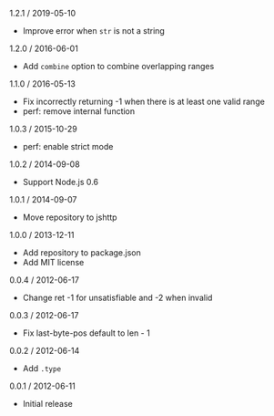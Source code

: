 1.2.1 / 2019-05-10

  * Improve error when `str` is not a string

1.2.0 / 2016-06-01

  * Add `combine` option to combine overlapping ranges

1.1.0 / 2016-05-13

  * Fix incorrectly returning -1 when there is at least one valid range
  * perf: remove internal function

1.0.3 / 2015-10-29

  * perf: enable strict mode

1.0.2 / 2014-09-08

  * Support Node.js 0.6

1.0.1 / 2014-09-07

  * Move repository to jshttp

1.0.0 / 2013-12-11

  * Add repository to package.json
  * Add MIT license

0.0.4 / 2012-06-17

  * Change ret -1 for unsatisfiable and -2 when invalid

0.0.3 / 2012-06-17

  * Fix last-byte-pos default to len - 1

0.0.2 / 2012-06-14

  * Add `.type`

0.0.1 / 2012-06-11

  * Initial release

